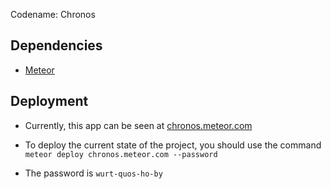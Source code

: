 Codename: Chronos

## Dependencies

* [Meteor](http://meteor.com/)


## Deployment

* Currently, this app can be seen at
  [chronos.meteor.com](http://chronos.meteor.com)

* To deploy the current state of the project, you should use the command `meteor
  deploy chronos.meteor.com --password`

* The password is `wurt-quos-ho-by`
